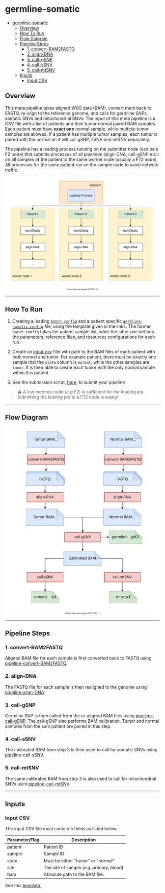 # germline-somatic

- [germline-somatic](#germline-somatic)
  - [Overview](#overview)
  - [How To Run](#how-to-run)
  - [Flow Diagram](#flow-diagram)
  - [Pipeline Steps](#pipeline-steps)
    - [1. convert-BAM2FASTQ](#1-convert-bam2fastq)
    - [2. align-DNA](#2-align-dna)
    - [3. call-gSNP](#3-call-gsnp)
    - [4. call-sSNV](#4-call-ssnv)
    - [5. call-mtSNV](#5-call-mtsnv)
  - [Inputs](#inputs)
    - [Input CSV](#input-csv)

## Overview

This meta pipeline takes aligned WGS data (BAM), convert them back to FASTQ, re-align to the reference genome, and calls for germline SNPs, somatic SNVs and mitochondrial SNVs. The input of this meta pipeline is a CSV file with a list of patients and their tumor normal paired BAM samples. Each patient must have **exact one** normal sample, while multiple tumor samples are allowed. If a patient has multiple tumor samples, each tumor is paired with the normal an it will call gSNP, sSNV and mtSNV separately.

The pipeline has a leading process running on the submitter node (can be a F2 node) that submits processes of all pipelines (align-DNA, call-gSNP etc.) on all samples of the patient to the same worker node (usually a F72 node). All processes for the same patient run on the sample node to avoid network traffic.

![design](img/design.drawio.svg?raw=true)

---

## How To Run

1. Creating a leading [`batch.config`](config/template_batch.config) and a patient specific [`germline-somatic.config`](config/template_germline_somatic.config) file, using the template given in the links. The former `batch.config` takes the patient sample list, while the latter one defines the parameters, reference files, and resources configurations for each run.

2. Create an [input.csv](inputs/template-inputs.csv) fille with path to the BAM files of each patient with both normal and tumor. For example patient, there must be exactly one sample that the `state` column is `normal`, while the other samples are `tumor`. It is then able to create each tumor with the only normal sample within this patient.

3. See the submission script, [here](https://github.com/uclahs-cds/tool-submit-nf), to submit your pipeline

> :warning: A low memory node (*e.g* F2) is sufficient for the leading job. Submitting the leading job to a F72 node is wasty!

---

## Flow Diagram

![alt text](img/diagram.drawio.svg?raw=true)

---

## Pipeline Steps

### 1. convert-BAM2FASTQ

Aligned BAM file for each sample is first converted back to FASTQ using [pipeline-convert-BAM2FASTQ](https://github.com/uclahs-cds/pipeline-convert-BAM2FASTQ/).

### 2. align-DNA

The FASTQ file for each sample is then realigned to the genome using [pipeline-align-DNA](https://github.com/uclahs-cds/pipeline-align-DNA).

### 3. call-gSNP

Germline SNP is then called from the re-aligned BAM files using [pipeline-call-gSNP](https://github.com/uclahs-cds/pipeline-call-gSNP). The call-gSNP also performs BAM calibration. Tumor and normal samples from the sam patient are paired in this step.

### 4. call-sSNV

The calibrated BAM from step 3 is then used to call for somatic SNVs using [pipeline-call-sSNV](https://github.com/uclahs-cds/pipeline-call-sSNV).

### 5. call-mtSNV

The same calibrated BAM from step 3 is also used to call for mitochondrial SNVs usint [pipeline-call-mtSNV](https://github.com/uclahs-cds/pipeline-call-mtSNV)

---

## Inputs

### Input CSV

The input CSV file must contain 5 fields as listed below.

| Parameter/Flag | Description                                |
| -------------- | ------------------------------------------ |
| patient        | Patient ID                                 |
| sample         | Sample ID                                  |
| state          | Must be either "tumor" or "normal"         |
| site           | The site of sample (*e.g.* primary, blood) |
| bam            | Absolute path to the BAM file.             |

See this [template](input/template-inputs.csv),

